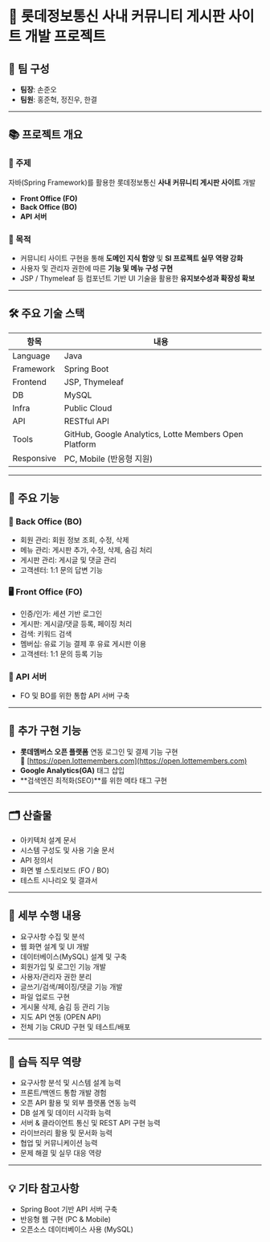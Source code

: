 # 📌 롯데정보통신 사내 커뮤니티 게시판 사이트 개발 프로젝트

## 👥 팀 구성

- **팀장**: 손준오
- **팀원**: 홍준혁, 정진우, 한결

---

## 📚 프로젝트 개요

### 📌 주제

자바(Spring Framework)를 활용한 롯데정보통신 **사내 커뮤니티 게시판 사이트** 개발

- **Front Office (FO)**
- **Back Office (BO)**
- **API 서버**

### 🎯 목적

- 커뮤니티 사이트 구현을 통해 **도메인 지식 함양** 및 **SI 프로젝트 실무 역량 강화**
- 사용자 및 관리자 권한에 따른 **기능 및 메뉴 구성 구현**
- JSP / Thymeleaf 등 컴포넌트 기반 UI 기술을 활용한 **유지보수성과 확장성 확보**

---

## 🛠️ 주요 기술 스택

| 항목       | 내용                                                  |
| ---------- | ----------------------------------------------------- |
| Language   | Java                                                  |
| Framework  | Spring Boot                                           |
| Frontend   | JSP, Thymeleaf                                        |
| DB         | MySQL                                                 |
| Infra      | Public Cloud                                          |
| API        | RESTful API                                           |
| Tools      | GitHub, Google Analytics, Lotte Members Open Platform |
| Responsive | PC, Mobile (반응형 지원)                              |

---

## 📌 주요 기능

### 🔧 Back Office (BO)

- 회원 관리: 회원 정보 조회, 수정, 삭제
- 메뉴 관리: 게시판 추가, 수정, 삭제, 숨김 처리
- 게시판 관리: 게시글 및 댓글 관리
- 고객센터: 1:1 문의 답변 기능

### 🖥 Front Office (FO)

- 인증/인가: 세션 기반 로그인
- 게시판: 게시글/댓글 등록, 페이징 처리
- 검색: 키워드 검색
- 멤버십: 유료 기능 결제 후 유료 게시판 이용
- 고객센터: 1:1 문의 등록 기능

### 📡 API 서버

- FO 및 BO를 위한 통합 API 서버 구축

---

## 🔌 추가 구현 기능

- **롯데멤버스 오픈 플랫폼** 연동 로그인 및 결제 기능 구현  
  🔗 [https://open.lottemembers.com](https://open.lottemembers.com)
- **Google Analytics(GA)** 태그 삽입
- **검색엔진 최적화(SEO)**를 위한 메타 태그 구현

---

## 🗂 산출물

- 아키텍처 설계 문서
- 시스템 구성도 및 사용 기술 문서
- API 정의서
- 화면 별 스토리보드 (FO / BO)
- 테스트 시나리오 및 결과서

---

## 📝 세부 수행 내용

- 요구사항 수집 및 분석
- 웹 화면 설계 및 UI 개발
- 데이터베이스(MySQL) 설계 및 구축
- 회원가입 및 로그인 기능 개발
- 사용자/관리자 권한 분리
- 글쓰기/검색/페이징/댓글 기능 개발
- 파일 업로드 구현
- 게시물 삭제, 숨김 등 관리 기능
- 지도 API 연동 (OPEN API)
- 전체 기능 CRUD 구현 및 테스트/배포

---

## 🚀 습득 직무 역량

- 요구사항 분석 및 시스템 설계 능력
- 프론트/백엔드 통합 개발 경험
- 오픈 API 활용 및 외부 플랫폼 연동 능력
- DB 설계 및 데이터 시각화 능력
- 서버 & 클라이언트 통신 및 REST API 구현 능력
- 라이브러리 활용 및 문서화 능력
- 협업 및 커뮤니케이션 능력
- 문제 해결 및 실무 대응 역량

---

## 💡 기타 참고사항

- Spring Boot 기반 API 서버 구축
- 반응형 웹 구현 (PC & Mobile)
- 오픈소스 데이터베이스 사용 (MySQL)
